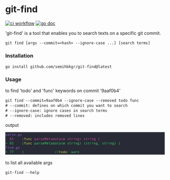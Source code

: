 # git-find

[![ci workflow](https://github.com/semihbkgr/git-find/actions/workflows/ci.yml/badge.svg)](https://github.com/semihbkgr/git-find/actions/workflows/ci.yml)
[![go doc](https://godoc.org/github.com/semihbkgr/git-find?status.png)](https://pkg.go.dev/github.com/semihbkgr/git-find)

'git-find' is a tool that enables you to search texts on a specific git commit.

```shell
git find [args --commit=<hash> --ignore-case ...] [search terms]
```

### Installation

```shell
go install github.com/semihbkgr/git-find@latest
```

### Usage

to find 'todo' and 'func' keywords on commit '9aaf0b4'

```shell
git find --commit=9aaf0b4 --ignore-case --removed todo func
# --commit: defines on which commit you want to search
# --ignore-case: ignore cases in search terms
# --removed: includes removed lines
```

output

![output](./output.png)

to list all available args

```shell
git-find --help
```
